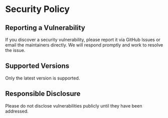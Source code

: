 # Security Policy

## Reporting a Vulnerability
If you discover a security vulnerability, please report it via GitHub Issues or email the maintainers directly. We will respond promptly and work to resolve the issue.

## Supported Versions
Only the latest version is supported.

## Responsible Disclosure
Please do not disclose vulnerabilities publicly until they have been addressed.
